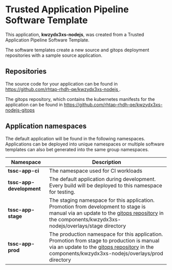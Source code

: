 # Trusted Application Pipeline Software Template

This application, **kwzydx3xs-nodejs**, was created from a Trusted Application Pipeline Software Template.

The software templates create a new source and gitops deployment repositories with a sample source application. 

## Repositories

The source code for your application can be found in [https://github.com/rhtap-rhdh-qe/kwzydx3xs-nodejs ](https://github.com/rhtap-rhdh-qe/kwzydx3xs-nodejs ).
 
The gitops repository, which contains the kubernetes manifests for the application can be found in 
[https://github.com/rhtap-rhdh-qe/kwzydx3xs-nodejs-gitops ](https://github.com/rhtap-rhdh-qe/kwzydx3xs-nodejs-gitops ) 

## Application namespaces 

The default application will be found in the following namespaces. Applications can be deployed into unique namespaces or multiple software templates can also bet generated into the same group namespaces.  

|  Namespace   |  Description   |  
| -------- | -------- |
| **tssc-app-ci** | The namespace used for CI workloads |
| **tssc-app-development** | The default application during development. Every build will be deployed to this namespace for testing. |
| **tssc-app-stage** | The staging namespace for this application. Promotion from development to stage is manual via an update to the [gitops repository](https://github.com/rhtap-rhdh-qe/kwzydx3xs-nodejs-gitops ) in the components/kwzydx3xs-nodejs/overlays/stage directory |
| **tssc-app-prod** | The production namespace for this application. Promotion from stage to production is manual via an update to the [gitops repository](https://github.com/rhtap-rhdh-qe/kwzydx3xs-nodejs-gitops ) in the components/kwzydx3xs-nodejs/overlays/prod directory |